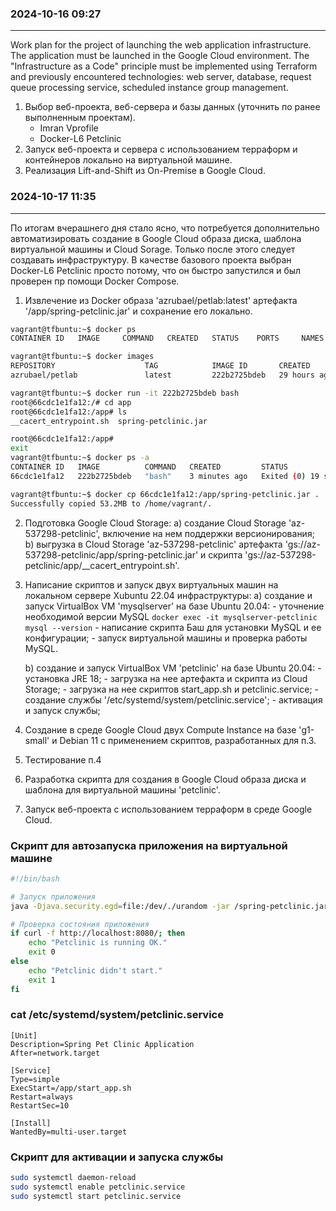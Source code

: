 ### 2024-10-16    09:27
-----------------------

Work plan for the project of launching the web application infrastructure.
The application must be launched in the Google Cloud environment.
The "Infrastructure as a Code" principle must be implemented using Terraform and previously encountered technologies: web server, database, request queue processing service, scheduled instance group management.

1. Выбор веб-проекта, веб-сервера и базы данных (уточнить по ранее выполненным проектам).
    - Imran Vprofile
    - Docker-L6 Petclinic
2. Запуск веб-проекта и сервера с использованием терраформ и контейнеров локально на виртуальной машине.
3. Реализация Lift-and-Shift из On-Premise в Google Cloud.



### 2024-10-17  11:35
---------------------

По итогам вчерашнего дня стало ясно, что потребуется дополнительно автоматизировать создание в Google Cloud образа диска, шаблона виртуальной машины и Cloud Sorage. Только после этого следует создавать инфраструктуру.
В качестве базового проекта выбран Docker-L6 Petclinic просто потому, что он быстро запустился и был проверен пр помощи Docker Compose.

1. Извлечение из Docker образа 'azrubael/petlab:latest' артефакта '/app/spring-petclinic.jar' и сохранение его локально.

```bash
vagrant@tfbuntu:~$ docker ps
CONTAINER ID   IMAGE     COMMAND   CREATED   STATUS    PORTS     NAMES

vagrant@tfbuntu:~$ docker images
REPOSITORY                    TAG            IMAGE ID       CREATED         SIZE
azrubael/petlab               latest         222b2725bdeb   29 hours ago    373MB

vagrant@tfbuntu:~$ docker run -it 222b2725bdeb bash
root@66cdc1e1fa12:/# cd app
root@66cdc1e1fa12:/app# ls
__cacert_entrypoint.sh  spring-petclinic.jar

root@66cdc1e1fa12:/app# 
exit
vagrant@tfbuntu:~$ docker ps -a
CONTAINER ID   IMAGE          COMMAND   CREATED         STATUS                      PORTS     NAMES
66cdc1e1fa12   222b2725bdeb   "bash"    3 minutes ago   Exited (0) 19 seconds ago             tender_bouman

vagrant@tfbuntu:~$ docker cp 66cdc1e1fa12:/app/spring-petclinic.jar .
Successfully copied 53.2MB to /home/vagrant/.
```

2. Подготовка Google Cloud Storage:
    a) создание Cloud Storage 'az-537298-petclinic', включение на нем поддержки версионирования;
    b) выгрузка в Cloud Storage 'az-537298-petclinic' артефакта 'gs://az-537298-petclinic/app/spring-petclinic.jar' и скрипта 'gs://az-537298-petclinic/app/__cacert_entrypoint.sh'.

3. Написание скриптов и запуск двух виртуальных машин на локальном сервере Xubuntu 22.04 инфраструктуры:
    a) создание и запуск VirtualBox VM 'mysqlserver' на базе Ubuntu 20.04:
        - уточнение необходимой версии MySQL
  `docker exec -it mysqlserver-petclinic mysql --version`
        - написание скрипта Баш для установки MySQL и ее конфигурации;
        - запуск виртуальной машины и проверка работы MySQL.

    b) создание и запуск VirtualBox VM 'petclinic' на базе Ubuntu 20.04:
        - установка JRE 18;
        - загрузка на нее артефакта и скрипта из Cloud Storage;
        - загрузка на нее скриптов start_app.sh и petclinic.service;
        - создание службы '/etc/systemd/system/petclinic.service';
        - активация и запуск службы; 

4. Создание в среде Google Cloud двух Compute Instance на базе 'g1-small' и Debian 11 с применением скриптов, разработанных для п.3.

5. Тестирование п.4

6. Разработка скрипта для создания в Google Cloud образа диска и шаблона для виртуальной машины 'petclinic'.

7. Запуск веб-проекта с использованием терраформ в среде Google Cloud.



### Скрипт для автозапуска приложения на виртуальной машине
```bash
#!/bin/bash

# Запуск приложения
java -Djava.security.egd=file:/dev/./urandom -jar /spring-petclinic.jar

# Проверка состояния приложения
if curl -f http://localhost:8080/; then
    echo "Petclinic is running OK."
    exit 0
else
    echo "Petclinic didn't start."
    exit 1
fi
```

### cat /etc/systemd/system/petclinic.service
```text
[Unit]
Description=Spring Pet Clinic Application
After=network.target

[Service]
Type=simple
ExecStart=/app/start_app.sh
Restart=always
RestartSec=10

[Install]
WantedBy=multi-user.target
```

### Скрипт для активации и запуска службы 
```bash
sudo systemctl daemon-reload
sudo systemctl enable petclinic.service
sudo systemctl start petclinic.service
```